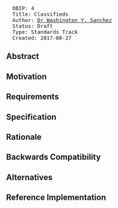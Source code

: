 <pre>
  OBIP: 4
  Title: Classifieds
  Author: <a href="https://keybase.io/@drwasho">Dr Washington Y. Sanchez</a>
  Status: Draft
  Type: Standards Track
  Created: 2017-08-27
</pre>

## Abstract

## Motivation

## Requirements

## Specification

## Rationale

## Backwards Compatibility

## Alternatives

## Reference Implementation

